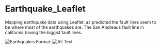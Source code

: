 # Earthquake_Leaflet
Mapping earthquake data using Leaflet. as predicted the fault lines seem to be where most of the earthquakes are. The San Andreaus fault line in california having the biggist fault lines. 

![Earthquakes](../.notebook/assets/images/earthquake.png)
Format: ![Alt Text](url)
